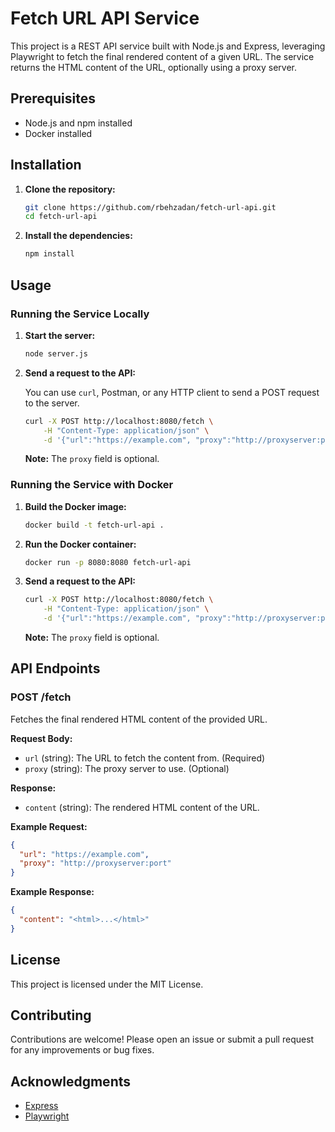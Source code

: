 # Fetch URL API Service

This project is a REST API service built with Node.js and Express, leveraging Playwright to fetch the final rendered content of a given URL. The service returns the HTML content of the URL, optionally using a proxy server.

## Prerequisites

- Node.js and npm installed
- Docker installed

## Installation

1. **Clone the repository:**

   ```sh
   git clone https://github.com/rbehzadan/fetch-url-api.git
   cd fetch-url-api
   ```

2. **Install the dependencies:**

   ```sh
   npm install
   ```

## Usage

### Running the Service Locally

1. **Start the server:**

   ```sh
   node server.js
   ```

2. **Send a request to the API:**

   You can use `curl`, Postman, or any HTTP client to send a POST request to the server.

   ```sh
   curl -X POST http://localhost:8080/fetch \
       -H "Content-Type: application/json" \
       -d '{"url":"https://example.com", "proxy":"http://proxyserver:port"}'
   ```

   **Note:** The `proxy` field is optional.

### Running the Service with Docker

1. **Build the Docker image:**

   ```sh
   docker build -t fetch-url-api .
   ```

2. **Run the Docker container:**

   ```sh
   docker run -p 8080:8080 fetch-url-api
   ```

3. **Send a request to the API:**

   ```sh
   curl -X POST http://localhost:8080/fetch \
       -H "Content-Type: application/json" \
       -d '{"url":"https://example.com", "proxy":"http://proxyserver:port"}'
   ```

   **Note:** The `proxy` field is optional.

## API Endpoints

### POST /fetch

Fetches the final rendered HTML content of the provided URL.

**Request Body:**

- `url` (string): The URL to fetch the content from. (Required)
- `proxy` (string): The proxy server to use. (Optional)

**Response:**

- `content` (string): The rendered HTML content of the URL.

**Example Request:**

```json
{
  "url": "https://example.com",
  "proxy": "http://proxyserver:port"
}
```

**Example Response:**

```json
{
  "content": "<html>...</html>"
}
```

## License

This project is licensed under the MIT License.

## Contributing

Contributions are welcome! Please open an issue or submit a pull request for any improvements or bug fixes.

## Acknowledgments

- [Express](https://expressjs.com/)
- [Playwright](https://playwright.dev/)
